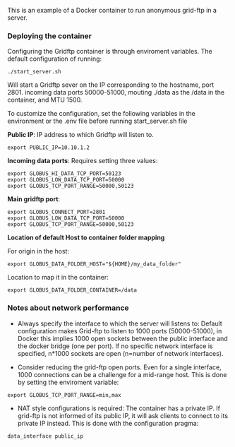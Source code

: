 This is an example of a Docker container to run anonymous grid-ftp in a server.

### Deploying the container

Configuring the Gridftp container is through enviroment variables. The default
configuration of running:
~~~
./start_server.sh
~~~
Will start a Gridftp sever on the IP corresponding to the hostname, port 2801.
incoming data ports 50000-51000, mouting ./data as the /data in the
container, and MTU 1500.

To customize the configuration, set the following variables in the environment
or the .env file before running start_server.sh file

**Public IP**:
IP address to which Gridftp will listen to.
~~~
export PUBLIC_IP=10.10.1.2
~~~

**Incoming data ports**: Requires setting three values:
~~~
export GLOBUS_HI_DATA_TCP_PORT=50123
export GLOBUS_LOW_DATA_TCP_PORT=50000
export GLOBUS_TCP_PORT_RANGE=50000,50123
~~~

**Main gridftp port**:
~~~
export GLOBUS_CONNECT_PORT=2801
export GLOBUS_LOW_DATA_TCP_PORT=50000
export GLOBUS_TCP_PORT_RANGE=50000,50123
~~~

**Location of default Host to container folder mapping**

For origin in the host:
~~~
export GLOBUS_DATA_FOLDER_HOST="${HOME}/my_data_folder"
~~~

Location to map it in the container:

~~~
export GLOBUS_DATA_FOLDER_CONTAINER=/data
~~~

### Notes about network performance

- Always specify the interface to which the server will listens to:
Default configuration
makes Grid-ftp to listen to 1000 ports (50000-51000), in Docker this implies
1000 open sockets between the public interface and the docker bridge (one per
port). If no specific network interface is specified, n*1000 sockets are open
(n=number of network interfaces).

- Consider reducing the grid-ftp open ports. Even for a single interface, 1000
connections can be a challenge for a mid-range host. This is done by setting
the enviroment variable:
~~~
export GLOBUS_TCP_PORT_RANGE=min,max
~~~
- NAT style configurations is required: The container has a private IP. If
grid-ftp is not informed of its public IP, it will ask clients to connect to
its private IP instead. This is done with the configuration pragma:
~~~
data_interface public_ip
~~~
